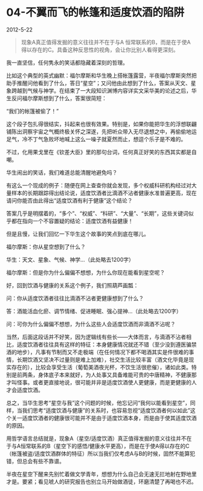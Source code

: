 # 04-不翼而飞的帐篷和适度饮酒的陷阱

2012-5-22

> 现象A真正值得发掘的意义往往并不在于与A 恒常联系的B，而是在于使A 得以存在的C。具备这种反思性的视角，会让你比别人看得更深刻。

我一直坚信，任何隽永的笑话都隐藏着深刻的哲理。

比如这个典型的英式幽默：福尔摩斯和华生晚上搭帐篷露营，半夜福尔摩斯突然把助手推醒问他看到了什么，答日“星空”；又问他由此想到了什么，答案从天文、星象跨越到气候与神学。在结束了一大段知识渊博内容详实文采华美的论述之后，华生反问福尔摩斯想到了什么，答案很简短：

“我们的帐篷被偷了！”

这个段子包扎得很结实，抖起来也很有效果。特别是，如果你能把华生的浮想联翩铺陈出洞察宇宙之气概终极关怀之深遂，先把听众带入无尽退想之中，再偷偷地运足气，冷不丁气急败坏地喊上这么一噪子就夏然而止，想逗个乐子是不难的。

不过，化用果戈里在《钦差大臣》里的那句台词，任何真正好笑的东西其实都是自嘲。

华生闹出的笑话，我们难道总能清醒地避免吗？

有这么一个现成的例子：随便在网上查查你就会发现，多个权威科研机构经过对大量样本的长期跟踪得出结论说，适度饮酒者比滴酒不沾者健康水准普遍更高，现在请问你能否由此得出“适度饮酒有利于健康”这个结论？

答案几乎是明摆着的，“多个”、“权威”、“科研”、“大量”、“长期”，这些关键词似乎都在指向一个不容置疑的结论：适度饮酒有益健康！

但是且慢，让我们回忆一下华生这个故事的笑点到底在哪儿。

福尔摩斯：你从星空想到了什么？

华生：天文、星象、气候、神学...（此处略去1200字）

福尔摩斯：但是你为什么偏偏不想想，为什么你现在能看到星空呢？

好，回到饮酒与健康的关系这个例子，我们照葫芦画瓢：

问：你从适度饮酒者往往比滴酒不沾者更健康想到了什么？

答：酒能活血化瘀、调节情绪、促进睡眠、强心提神...（此处略去1200字）

问：可你为什么偏偏不想想，为什么这些人会适度饮酒而非滴酒不沾呢？

当然，后面这段话并不好笑，因为逻辑线有些长——大体而言，与滴酒不沾者相比，适度饮酒者往往具有这样的特征：本身健康情况就还不错（至少没到遵医骗禁酒的地步），凡事有节制而又不走极端（在任何情况下都不喝酒其实是件很难的事情，长期饮酒又坚决不过量则是难上加难），社交生活比较丰富（酒文化毕竟是现实存在的），比较会享受生活（葡萄美酒夜光杯，不饮生活很悲催），诸如此类。特别是前两条，身体底子本来就好，为人处事又具备难能可贵的中唐精神，不健康那才叫怪事。或者更直接地说，很可能并非是适度饮酒使人更健康，而是更健康的人才会适度饮酒。

总之，当华生思考“星空与我”这个问题的时候，他忘记问“我何以能看到星空”，同样，当我们思考“适度饮酒与健康”的关系时，也容易忽视“适度饮酒者何以如此”这个关一适度饮酒者的健康很可能并不是由于适度饮酒本身，而是由于使其适度饮酒的原因。

用哲学语言总结就是，现象A（星空/适度饮酒）真正值得发掘的意义往往并不在于与A恒常联系的B（星空下的感悟/健康水平更高），而是在于使A得以存在的C（帐篷被盗/适度饮酒群体的特征）所以当我们仅考虑A与B的时候，固然不能算犯错，但总会有些不靠谱。

半夜在星空下醒来先别忙着做文学青年，想想为什么自己会无速无拦地射在野地里才是。要紧；看见唬人的研究报告也别立马开始做酒徒，环磨清楚了再喝也不迟。